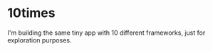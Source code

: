 # 10times
I'm building the same tiny app with 10 different frameworks, just for exploration purposes. 
